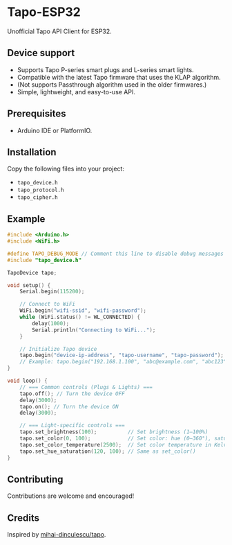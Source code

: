 # Tapo-ESP32

Unofficial Tapo API Client for ESP32.

## Device support

- Supports Tapo P-series smart plugs and L-series smart lights.
- Compatible with the latest Tapo firmware that uses the KLAP algorithm.
- (Not supports Passthrough algorithm used in the older firmwares.)
- Simple, lightweight, and easy-to-use API.

## Prerequisites

- Arduino IDE or PlatformIO.

## Installation

Copy the following files into your project:
- `tapo_device.h`
- `tapo_protocol.h`
- `tapo_cipher.h`

## Example

```cpp
#include <Arduino.h>
#include <WiFi.h>

#define TAPO_DEBUG_MODE // Comment this line to disable debug messages
#include "tapo_device.h"

TapoDevice tapo;

void setup() {
    Serial.begin(115200);

    // Connect to WiFi
    WiFi.begin("wifi-ssid", "wifi-password");
    while (WiFi.status() != WL_CONNECTED) {
        delay(1000);
        Serial.println("Connecting to WiFi...");
    }

    // Initialize Tapo device
    tapo.begin("device-ip-address", "tapo-username", "tapo-password");
    // Example: tapo.begin("192.168.1.100", "abc@example.com", "abc123");
}

void loop() {
    // === Common controls (Plugs & Lights) ===
    tapo.off(); // Turn the device OFF
    delay(3000);
    tapo.on(); // Turn the device ON
    delay(3000);

    // === Light-specific controls ===
    tapo.set_brightness(100);          // Set brightness (1–100%)
    tapo.set_color(0, 100);            // Set color: hue (0–360°), saturation (0–100%)
    tapo.set_color_temperature(2500);  // Set color temperature in Kelvin (e.g., 2500–6500)
    tapo.set_hue_saturation(120, 100); // Same as set_color()
}
```

## Contributing

Contributions are welcome and encouraged!


## Credits

Inspired by [mihai-dinculescu/tapo][inspired_by].

[inspired_by]: https://github.com/mihai-dinculescu/tapo
